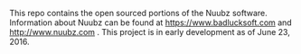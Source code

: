 This repo contains the open sourced portions of the Nuubz software. Information about Nuubz
can be found at https://www.badlucksoft.com and http://www.nuubz.com . This project is in
early development as of June 23, 2016.
